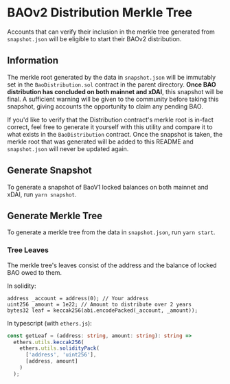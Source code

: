 # BAOv2 Distribution Merkle Tree

Accounts that can verify their inclusion in the merkle tree generated from `snapshot.json` will be eligible to start their BAOv2 distribution.

## Information
The merkle root generated by the data in `snapshot.json` will be immutably set in the `BaoDistribution.sol` contract in the parent directory.
**Once BAO distribution has concluded on both mainnet and xDAI**, this snapshot will be final. A sufficient warning will be given to the
community before taking this snapshot, giving accounts the opportunity to claim any pending BAO.

If you'd like to verify that the Distribution contract's merkle root is in-fact correct, feel free to generate it yourself 
with this utility and compare it to what exists in the `BaoDistribution` contract. Once the snapshot is taken, the merkle root
that was generated will be added to this README and `snapshot.json` will never be updated again.

## Generate Snapshot
To generate a snapshot of BaoV1 locked balances on both mainnet and xDAI, run `yarn snapshot`.

## Generate Merkle Tree
To generate a merkle tree from the data in `snapshot.json`, run `yarn start`.

### Tree Leaves
The merkle tree's leaves consist of the address and the balance of locked BAO owed to them. 

In solidity:
```solidity
address _account = address(0); // Your address
uint256 _amount = 1e22; // Amount to distribute over 2 years
bytes32 leaf = keccak256(abi.encodePacked(_account, _amount));
```

In typescript (with `ethers.js`):
```typescript
const getLeaf = (address: string, amount: string): string =>
  ethers.utils.keccak256(
    ethers.utils.solidityPack(
      ['address', 'uint256'],
      [address, amount]
    )
  );
```